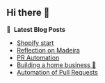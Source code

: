 ## Hi there 👋





📕 &nbsp;**Latest Blog Posts**
<!-- BLOG-POST-LIST:START -->
- [Shopify start](https://www.radekpadrta.cz/zet/articles/shopify-start/)
- [Reflection on Madeira](https://www.radekpadrta.cz/zet/articles/reflection-on-madeira/)
- [PR Automation](https://www.radekpadrta.cz/zet/articles/pr-automation/)
- [Building a home business 🏡](https://www.radekpadrta.cz/zet/articles/create-business/)
- [Automation of Pull Requests](https://www.radekpadrta.cz/zet/articles/automationofthepr/)
<!-- BLOG-POST-LIST:END -->
